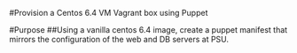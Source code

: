 #Provision a Centos 6.4 VM Vagrant box using Puppet

#Purpose
##Using a vanilla centos 6.4 image, create a puppet manifest that mirrors the configuration of the web and DB servers at PSU.

